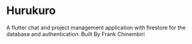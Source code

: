 # Hurukuro

A flutter chat and project management application with firestore for the database and authentication.
Built By Frank Chinembiri




